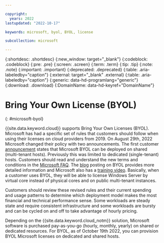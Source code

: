 ```yaml
---

copyright:
  years: 2022
lastupdated: "2022-10-17"

keywords: microsoft, byol, BYOL, license

subcollection: microsoft

---
```


{:shortdesc: .shortdesc}
{:new_window: target="_blank"}
{:codeblock: .codeblock}
{:pre: .pre}
{:screen: .screen}
{:term: .term}
{:tip: .tip}
{:note: .note}
{:important: .important}
{:deprecated: .deprecated}
{:table: .aria-labeledby="caption"}
{:external: target="_blank" .external}
{:table: .aria-labeledby="caption"}
{:generic: data-hd-programlang="generic"}
{:download: .download}
{:DomainName: data-hd-keyref="DomainName"}

# Bring Your Own License (BYOL)
{: #microsoft-byol}

{{site.data.keyword.cloud}} supports Bring Your Own Licenses (BYOL). Microsoft has had a specific set of rules that customers should follow when using their licenses on cloud providers from 2019. On August 29th, 2022 Microsoft changed their policy with two announcements. The first customer [announcement](https://www.microsoft.com/en-us/licensing/news/options-for-hosted-cloud) states that Microsoft BYOL can be deployed on shared (multi-tenant hosts). Previously this was limited to dedicated (single-tenant) hosts. Customers should read and understand the new terms and conditions in the [Microsoft FAQ](https://www.microsoft.com/en-us/licensing/news/new-software-assurance-benefit-to-support-hosting-from-third-party-providers). The [blog](https://blogs.partner.microsoft.com/mpn/new-licensing-benefits-make-bringing-workloads-and-licenses-to-partners-clouds-easier/) posting on BYOL provides more detailed information and Microsoft also has a [training video](https://licensingschool.eventbuilder.com/hostingcustomer). Basically, when a customer uses BYOL, they will be able to license Windows Server by virtual core instead of physical cores and on public multi-tenant instances. 

Customers should review these revised rules and their current spending and usage patterns to determine which deployment model makes the most financial and technical performance sense. Some workloads are steady state and require consistent infrastructure and some workloads are bursty and can be cycled on and off to take advantage of hourly pricing.

Depending on the {{site.data.keyword.cloud_notm}} solution, Microsoft software is purchased pay-as-you-go (hourly, monthly, yearly) on shared or dedicated resources. For BYOL, as of October 19th 2022, you can provision BYOL Microsoft licenses on dedicated and shared hosts.